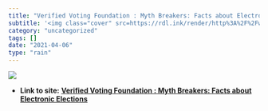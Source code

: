 ```yaml
---
title: "Verified Voting Foundation : Myth Breakers: Facts about Electronic Elections"
subtitle: '<img class="cover" src=https://rdl.ink/render/http%3A%2F%2Fwww.verifiedvotingfoundation.org%2Farticl...'
category: "uncategorized"
tags: []
date: "2021-04-06"
type: "rain"
---
```

<img class="cover" src=https://rdl.ink/render/http%3A%2F%2Fwww.verifiedvotingfoundation.org%2Farticle.php%3Fid%3D5535>


* **Link to site:** **[Verified Voting Foundation : Myth Breakers: Facts about Electronic Elections](http://www.verifiedvotingfoundation.org/article.php?id=5535)**